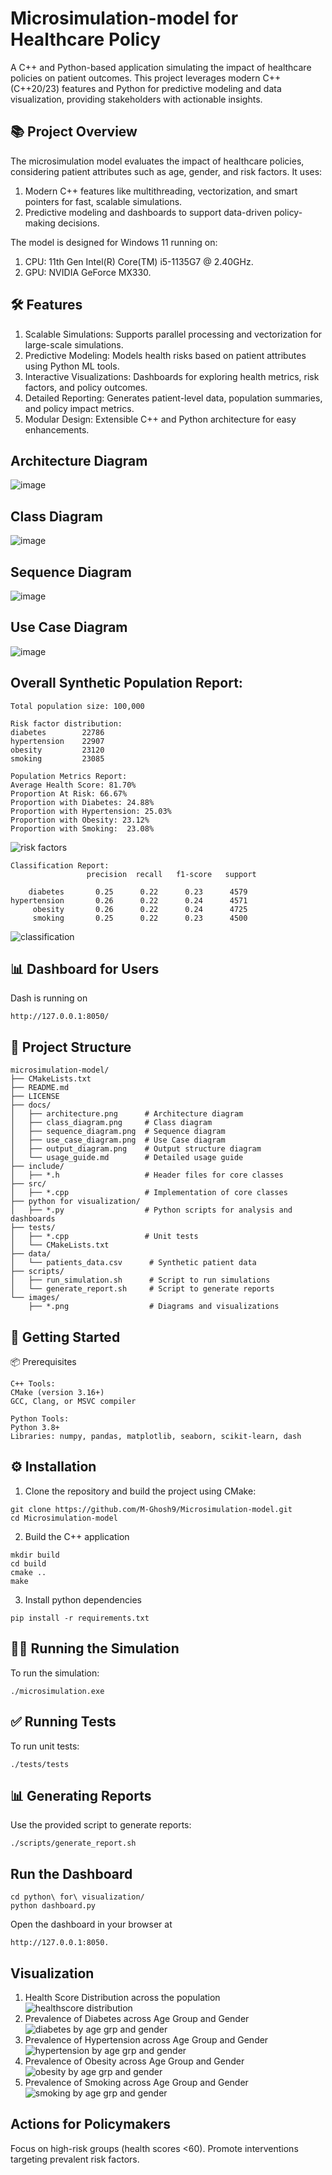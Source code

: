 # Microsimulation-model for Healthcare Policy
A C++ and Python-based application simulating the impact of healthcare policies on patient outcomes. This project leverages modern C++ (C++20/23) features and Python for predictive modeling and data visualization, providing stakeholders with actionable insights. 

## 📚 Project Overview
The microsimulation model evaluates the impact of healthcare policies, considering patient attributes such as age, gender, and risk factors. It uses:
1. Modern C++ features like multithreading, vectorization, and smart pointers for fast, scalable simulations.
2. Predictive modeling and dashboards to support data-driven policy-making decisions.

The model is designed for Windows 11 running on:
1. CPU: 11th Gen Intel(R) Core(TM) i5-1135G7 @ 2.40GHz.
2. GPU: NVIDIA GeForce MX330.

## 🛠️ Features
1. Scalable Simulations: Supports parallel processing and vectorization for large-scale simulations.
2. Predictive Modeling: Models health risks based on patient attributes using Python ML tools.
3. Interactive Visualizations: Dashboards for exploring health metrics, risk factors, and policy outcomes.
4. Detailed Reporting: Generates patient-level data, population summaries, and policy impact metrics.
5. Modular Design: Extensible C++ and Python architecture for easy enhancements.

## Architecture Diagram
![image](https://github.com/user-attachments/assets/6e8d1dc1-f366-4e27-96da-1c25c9d9d153)


## Class Diagram
![image](https://github.com/user-attachments/assets/68671b42-5e00-46af-a3b5-3e5ad76655d3)

## Sequence Diagram
![image](https://github.com/user-attachments/assets/5686a298-7268-4d9a-9c42-f44f3fd6baa8)

## Use Case Diagram
![image](https://github.com/user-attachments/assets/ea2a3252-a1de-4e03-809f-58668a20fc1f)

## Overall Synthetic Population Report: 
 ``` plaintext
Total population size: 100,000

Risk factor distribution:
diabetes        22786
hypertension    22907
obesity         23120
smoking         23085

Population Metrics Report:
Average Health Score: 81.70%
Proportion At Risk: 66.67%
Proportion with Diabetes: 24.88%
Proportion with Hypertension: 25.03%
Proportion with Obesity: 23.12%
Proportion with Smoking:  23.08%
```
![risk factors](https://github.com/user-attachments/assets/692410e2-0466-4f8f-be7f-f74e563b1170)

```plaintext
Classification Report:
                 precision  recall   f1-score   support

    diabetes       0.25      0.22      0.23      4579
hypertension       0.26      0.22      0.24      4571
     obesity       0.26      0.22      0.24      4725
     smoking       0.25      0.22      0.23      4500
```
![classification](https://github.com/user-attachments/assets/7c03906b-6518-440d-a5c4-2d3ae7b0c7cd)

 
## 📊 Dashboard for Users
Dash is running on 
``` plaintext
http://127.0.0.1:8050/
``` 

## 📂 Project Structure
```plaintext
microsimulation-model/
├── CMakeLists.txt
├── README.md
├── LICENSE
├── docs/
│   ├── architecture.png      # Architecture diagram
│   ├── class_diagram.png     # Class diagram
│   ├── sequence_diagram.png  # Sequence diagram
│   ├── use_case_diagram.png  # Use Case diagram
│   ├── output_diagram.png    # Output structure diagram
│   └── usage_guide.md        # Detailed usage guide
├── include/
│   ├── *.h                   # Header files for core classes
├── src/
│   ├── *.cpp                 # Implementation of core classes
├── python for visualization/
│   ├── *.py                  # Python scripts for analysis and dashboards
├── tests/
│   ├── *.cpp                 # Unit tests
│   └── CMakeLists.txt
├── data/
│   └── patients_data.csv      # Synthetic patient data
├── scripts/
│   ├── run_simulation.sh      # Script to run simulations
│   └── generate_report.sh     # Script to generate reports
└── images/
    ├── *.png                  # Diagrams and visualizations
``` 

## 🚀 Getting Started
📦 Prerequisites
```plaintext
C++ Tools:
CMake (version 3.16+)
GCC, Clang, or MSVC compiler

Python Tools:
Python 3.8+
Libraries: numpy, pandas, matplotlib, seaborn, scikit-learn, dash
```

## ⚙️ Installation
1. Clone the repository and build the project using CMake:
```plaintext
git clone https://github.com/M-Ghosh9/Microsimulation-model.git
cd Microsimulation-model
```
2. Build the C++ application
```plaintext
mkdir build
cd build
cmake ..
make
```
3. Install python dependencies
```plaintext
pip install -r requirements.txt
```

## 🏃‍♂️ Running the Simulation
To run the simulation:
```plaintext
./microsimulation.exe
```

## ✅ Running Tests
To run unit tests:
```plaintext
./tests/tests
```

## 📊 Generating Reports
Use the provided script to generate reports:
```plaintext
./scripts/generate_report.sh
```
## Run the Dashboard
``` plaintext
cd python\ for\ visualization/
python dashboard.py
```
Open the dashboard in your browser at 
``` plaintext
http://127.0.0.1:8050.
```
## Visualization

1.  Health Score Distribution across the population
   ![healthscore distribution](https://github.com/user-attachments/assets/80c31a93-bc04-49fc-8369-203264c26957)
2. Prevalence of Diabetes across Age Group and Gender
   ![diabetes by age grp and gender](https://github.com/user-attachments/assets/6117af8d-07c3-4dbe-888e-c7823b489d01)
3. Prevalence of Hypertension across Age Group and Gender
   ![hypertension by age grp and gender](https://github.com/user-attachments/assets/6c7fce30-1181-43e2-8c97-2b3ff78c4cba)
4. Prevalence of Obesity across Age Group and Gender
   ![obesity by age grp and gender](https://github.com/user-attachments/assets/f1e39023-43a8-4e3e-b98a-43ec2c65ad45)
5. Prevalence of Smoking across Age Group and Gender
   ![smoking by age grp and gender](https://github.com/user-attachments/assets/0bfa9963-6fd2-422b-8c1e-68552ff944d6)

## Actions for Policymakers
Focus on high-risk groups (health scores <60).
Promote interventions targeting prevalent risk factors.






